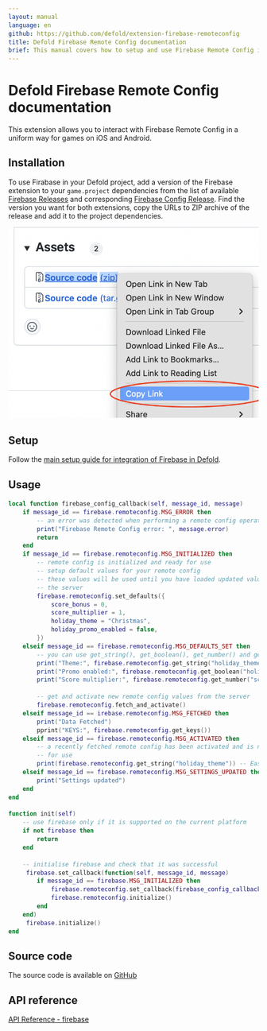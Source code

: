 ```yaml
---
layout: manual
language: en
github: https://github.com/defold/extension-firebase-remoteconfig
title: Defold Firebase Remote Config documentation
brief: This manual covers how to setup and use Firebase Remote Config in Defold.
---
```


# Defold Firebase Remote Config documentation

This extension allows you to interact with Firebase Remote Config in a uniform way for games on iOS and Android.


## Installation
To use Firabase in your Defold project, add a version of the Firebase extension to your `game.project` dependencies from the list of available [Firebase Releases](https://github.com/defold/extension-firebase/releases) and corresponding [Firebase Config Release](https://github.com/defold/extension-firebase-remoteconfig/releases).
Find the version you want for both extensions, copy the URLs to ZIP archive of the release and add it to the project dependencies.

![](add-dependency.png)

## Setup
Follow the [main setup guide for integration of Firebase in Defold](https://www.defold.com/extension-firebase).


## Usage

```lua
local function firebase_config_callback(self, message_id, message)
    if message_id == firebase.remoteconfig.MSG_ERROR then
        -- an error was detected when performing a remote config operation
        print("Firebase Remote Config error: ", message.error)
        return
    end
    if message_id == firebase.remoteconfig.MSG_INITIALIZED then
        -- remote config is initialized and ready for use
        -- setup default values for your remote config
        -- these values will be used until you have loaded updated values from
        -- the server
        firebase.remoteconfig.set_defaults({
            score_bonus = 0,
            score_multiplier = 1,
            holiday_theme = "Christmas",
            holiday_promo_enabled = false,
        })
    elseif message_id == firebase.remoteconfig.MSG_DEFAULTS_SET then
        -- you can use get_string(), get_boolean(), get_number() and get_data()
        print("Theme:", firebase.remoteconfig.get_string("holiday_theme"))                  -- Christmas
        print("Promo enabled:", firebase.remoteconfig.get_boolean("holiday_promo_enabled")) -- false
        print("Score multiplier:", firebase.remoteconfig.get_number("score_multiplier"))    -- 1

        -- get and activate new remote config values from the server
        firebase.remoteconfig.fetch_and_activate()
    elseif message_id == irebase.remoteconfig.MSG_FETCHED then
        print("Data Fetched")
        pprint("KEYS:", firebase.remoteconfig.get_keys())
    elseif message_id == firebase.remoteconfig.MSG_ACTIVATED then
        -- a recently fetched remote config has been activated and is now ready
        -- for use
        print(firebase.remoteconfig.get_string("holiday_theme")) -- Easter
    elseif message_id == firebase.remoteconfig.MSG_SETTINGS_UPDATED then
        print("Settings updated")
    end
end

function init(self)
    -- use firebase only if it is supported on the current platform
    if not firebase then
        return
    end

    -- initialise firebase and check that it was successful
     firebase.set_callback(function(self, message_id, message)
        if message_id == firebase.MSG_INITIALIZED then
            firebase.remoteconfig.set_callback(firebase_config_callback)
            firebase.remoteconfig.initialize()
        end
    end)
     firebase.initialize()
end
```

## Source code

The source code is available on [GitHub](https://github.com/defold/extension-firebase-remoteconfig)


## API reference
[API Reference - firebase](/extension-firebase-remoteconfig/firebase_api)
